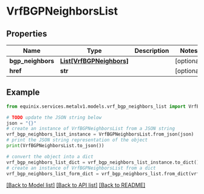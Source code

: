# VrfBGPNeighborsList


## Properties

Name | Type | Description | Notes
------------ | ------------- | ------------- | -------------
**bgp_neighbors** | [**List[VrfBGPNeighbors]**](VrfBGPNeighbors.md) |  | [optional] 
**href** | **str** |  | [optional] 

## Example

```python
from equinix.services.metalv1.models.vrf_bgp_neighbors_list import VrfBGPNeighborsList

# TODO update the JSON string below
json = "{}"
# create an instance of VrfBGPNeighborsList from a JSON string
vrf_bgp_neighbors_list_instance = VrfBGPNeighborsList.from_json(json)
# print the JSON string representation of the object
print(VrfBGPNeighborsList.to_json())

# convert the object into a dict
vrf_bgp_neighbors_list_dict = vrf_bgp_neighbors_list_instance.to_dict()
# create an instance of VrfBGPNeighborsList from a dict
vrf_bgp_neighbors_list_form_dict = vrf_bgp_neighbors_list.from_dict(vrf_bgp_neighbors_list_dict)
```
[[Back to Model list]](../README.md#documentation-for-models) [[Back to API list]](../README.md#documentation-for-api-endpoints) [[Back to README]](../README.md)



